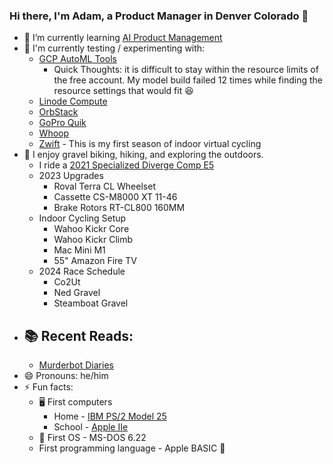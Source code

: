 ### Hi there, I'm Adam, a Product Manager in Denver Colorado 👋

- 🌱 I’m currently learning [AI Product Management](https://www.coursera.org/specializations/ai-product-management-duke)
- 🧪 I'm currently testing / experimenting with:
  - [GCP AutoML Tools](https://cloud.google.com/automl/)
    - Quick Thoughts: it is difficult to stay within the resource limits of the free account. My model build failed 12 times while finding the resource settings that would fit 😆
  - [Linode Compute](https://www.linode.com/)
  - [OrbStack](https://orbstack.dev/)
  - [GoPro Quik](https://gopro.com/en/us/shop/quik-app-video-photo-editor)
  - [Whoop](https://www.whoop.com/us/en/)
  - [Zwift](https://www.zwift.com/) - This is my first season of indoor virtual cycling
- 🚵 I enjoy gravel biking, hiking, and exploring the outdoors.
  -  I ride a [2021 Specialized Diverge Comp E5](https://www.specialized.com/us/en/diverge-comp-e5/p/199685?color=320086-199685)
    - 2023 Upgrades
      - Roval Terra CL Wheelset
      - Cassette CS-M8000 XT 11-46
      - Brake Rotors RT-CL800 160MM
    - Indoor Cycling Setup
      - Wahoo Kickr Core
      - Wahoo Kickr Climb
      - Mac Mini M1
      - 55" Amazon Fire TV
    - 2024 Race Schedule
      - Co2Ut
      - Ned Gravel
      - Steamboat Gravel
- 📚 Recent Reads:
  - 
  - [Murderbot Diaries](https://marthawells.com/murderbot.htm)
- 😄 Pronouns: he/him
- ⚡ Fun facts:
  - 🖥️ First computers
    - Home - [IBM PS/2 Model 25](https://en.wikipedia.org/wiki/IBM_PS/2_Model_25)
    - School - [Apple IIe](https://en.wikipedia.org/wiki/Apple_IIe)
  - 💾 First OS - MS-DOS 6.22
  - First programming language - Apple BASIC 🤣
